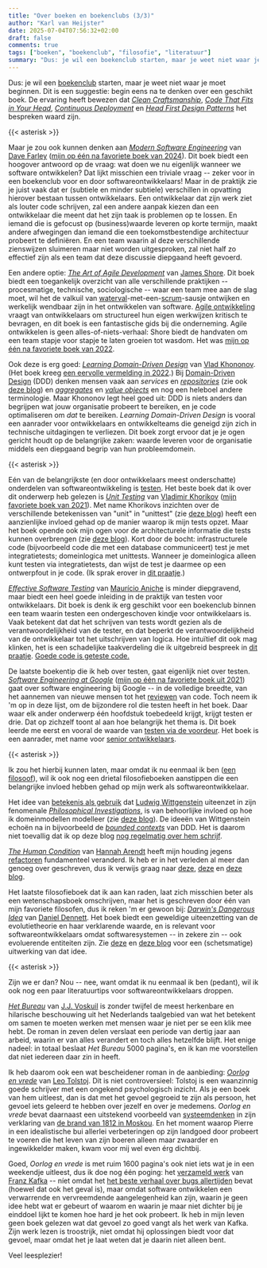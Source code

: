 ```yaml
---
title: "Over boeken en boekenclubs (3/3)"
author: "Karl van Heijster"
date: 2025-07-04T07:56:32+02:00
draft: false
comments: true
tags: ["boeken", "boekenclub", "filosofie", "literatuur"]
summary: "Dus: je wil een boekenclub starten, maar je weet niet waar je moet beginnen. Dit is een suggestie: begin eens na te denken over een geschikt boek. Lees verder voor een aantal tips."
---
```


Dus: je wil een [boekenclub](/tags/boekenclub/ "Blogs met de tag 'boekenclub'") starten, maar je weet niet waar je moet beginnen. Dit is een suggestie: begin eens na te denken over een geschikt boek. De ervaring heeft bewezen dat [*Clean Craftsmanship*](https://www.pearson.com/en-us/subject-catalog/p/clean-craftsmanship-disciplines-standards-and-ethics/P200000009529/9780136915713 "'Clean Craftsmanship: Disciplines, Standards, and Ethics' Robert C. Martin, Addison Wesley 2021"), [*Code That Fits in Your Head*](https://www.oreilly.com/library/view/code-that-fits/9780137464302/ "'Code That Fits in Your Head: Heuristics for Software Engineering', Mark Seemann, O'Reilly Media 2021"), [*Continuous Deployment*](https://www.oreilly.com/library/view/continuous-deployment/9781098146719/ "Valentina Servile, 'Continuous Deployment: Enable Faster Feedback, Safer Releases, and More Reliable Software', 'O'Reilly Inc. 2024") en [*Head First Design Patterns*](https://www.oreilly.com/library/view/head-first-design/9781492077992/ "Eric Freeman & Elisabeth Robson, 'Head First Design Patterns (2nd Edition): Building Extensible & Maintainable Object-Oriented Software', O'Reilly Media Inc. 2020") het bespreken waard zijn. 


{{< asterisk >}}


Maar je zou ook kunnen denken aan [*Modern Software Engineering*](https://www.oreilly.com/library/view/modern-software-engineering/9780137314942/ "David Farley, 'Modern Software Engineering: Doing What Works to Build Better Software Faster', Addison-Wesley Professional 2021") van [Dave Farley](https://www.davefarley.net/) ([mijn op één na favoriete boek van 2024](/blog/24/12/de-beste-boeken-over-software-ontwikkeling-die-ik-in-2024-las/ "'De beste boeken over software ontwikkeling die ik in 2024 las'")). Dit boek biedt een hoogover antwoord op de vraag: wat doen we nu eigenlijk wanneer we software ontwikkelen? Dat lijkt misschien een triviale vraag -- zeker voor in een boekenclub voor en door softwareontwikkelaars! Maar in de praktijk zie je juist vaak dat er (subtiele en minder subtiele) verschillen in opvatting hierover bestaan tussen ontwikkelaars. Een ontwikkelaar dat zijn werk ziet als louter code schrijven, zal een andere aanpak kiezen dan een ontwikkelaar die meent dat het zijn taak is problemen op te lossen. En iemand die is gefocust op (business)waarde leveren op korte termijn, maakt andere afwegingen dan iemand die een toekomstbestendige architectuur probeert te definiëren. En een team waarin al deze verschillende zienswijzen sluimeren maar niet worden uitgesproken, zal niet half zo effectief zijn als een team dat deze discussie diepgaand heeft gevoerd.


Een andere optie: [*The Art of Agile Development*](https://www.jamesshore.com/v2/books/aoad2 "James Shore, 'The Art of Agile Development (Second Edition)', O'Reilly Media Inc. 2021") van [James Shore](https://www.jamesshore.com/). Dit boek biedt een toegankelijk overzicht van alle verschillende praktijken -- procesmatige, technische, sociologische -- waar een team mee aan de slag moet, wil het de valkuil van [waterval](/tags/waterval/ "Blogs met de tag 'waterval'")-met-een-[scrum](/tags/scrum/ "Blogs met de tag 'scrum'")-sausje ontwijken en werkelijk wendbaar zijn in het ontwikkelen van software. [Agile ontwikkeling](/tags/agile-ontwikkeling/ "Blogs met de tag 'agile ontwikkeling'") vraagt van ontwikkelaars om structureel hun eigen werkwijzen kritisch te bevragen, en dit boek is een fantastische gids bij die onderneming. Agile ontwikkelen is geen alles-of-niets-verhaal: Shore biedt de handvaten om een team stapje voor stapje te laten groeien tot wasdom. Het was [mijn op één na favoriete boek van 2022](/blog/22/12/de-beste-boeken-over-software-ontwikkeling-die-ik-in-2022-las/ "'De beste boeken over software ontwikkeling die ik in 2022 las'"). 


Ook deze is erg goed: [*Learning Domain-Driven Design*](https://www.oreilly.com/library/view/learning-domain-driven-design/9781098100124/ "Vlad Khononov, 'Learning Domain-Driven Design: Aligning Software Architecture and Business Strategy', O'Reily Media Inc. 2021") van [Vlad Khononov](https://vladikk.com/). (Het boek kreeg [een eervolle vermelding in 2022](/blog/22/12/de-beste-boeken-over-software-ontwikkeling-die-ik-in-2022-las/ "'De beste boeken over software ontwikkeling die ik in 2022 las'").) Bij [Domain-Driven Design](/tags/domain-driven-design/ "Blogs met de tag 'domain-driven design'") (DDD) denken mensen vaak aan *services* en [*repositories*](https://martinfowler.com/eaaCatalog/repository.html "Martin Fowler, 'Repository'") (zie ook [deze blog](/blog/24/05/technieken-vs-trucjes/ "'Technieken vs trucjes'")) en [*aggregates*](https://martinfowler.com/bliki/DDD_Aggregate.html "Martin Fowler, 'D D D_ Aggregate'") en [*value objects*](https://martinfowler.com/bliki/ValueObject.html "Martin Fowler, 'Value Object'") en nog een heleboel andere terminologie. Maar Khononov legt heel goed uit: DDD is niets anders dan begrijpen wat jouw organisatie probeert te bereiken, en je code optimaliseren om *dat* te bereiken. *Learning Domain-Driven Design* is vooral een aanrader voor ontwikkelaars en ontwikkelteams die geneigd zijn zich in technische uitdagingen te verliezen. Dit boek zorgt ervoor dat je je ogen gericht houdt op de belangrijke zaken: waarde leveren voor de organisatie middels een diepgaand begrip van hun probleemdomein.


{{< asterisk >}}


Eén van de belangrijkste (en door ontwikkelaars meest onderschatte) onderdelen van softwareontwikkeling is [testen](/tags/testen/ "Blogs met de tag 'testen'"). Het beste boek dat ik over dit onderwerp heb gelezen is [*Unit Testing*](https://www.manning.com/books/unit-testing "Vladimir Khorikov, 'Unit Testing: Principles, Practices, and Patterns', Manning Publications 2020") van [Vladimir Khorikov](https://www.linkedin.com/in/vladimir-khorikov-bb482653/) ([mijn favoriete boek van 2021](/blog/21/12/de-beste-boeken-over-software-ontwikkeling-die-ik-in-2021-las/ "'De beste boeken over software ontwikkeling die ik in 2021 las'")). Met name Khorikovs inzichten over de verschillende betekenissen van "unit" in "unittest" (zie [deze blog](/blog/22/11/wat-is-een-unit/ "'Wat is een unit?'")) heeft een aanzienlijke invloed gehad op de manier waarop ik mijn tests opzet. Maar het boek opende ook mijn ogen voor de architecturele informatie die tests kunnen overbrengen (zie [deze blog](/blog/21/08/moet-je-dit-willen-testen/ "'Moet je dit willen testen?'")). Kort door de bocht: infrastructurele code (bijvoorbeeld code die met een database communiceert) test je met integratietests; domeinlogica met unittests. Wanneer je domeinlogica alleen kunt testen via integratietests, dan wijst de test je daarmee op een ontwerpfout in je code. (Ik sprak erover in [dit praatje](/talks/wat-zegt-deze-test/ "'Wat zegt deze test?'").)


[*Effective Software Testing*](https://www.manning.com/books/effective-software-testing "Maurício Aniche, 'Effective Software Testing: A Developer's Guide', Manning Publication 2022") van [Maurício Aniche](https://mauricioaniche.com/) is minder diepgravend, maar biedt een heel goede inleiding in de praktijk van testen voor ontwikkelaars. Dit boek is denk ik erg geschikt voor een boekenclub binnen een team waarin testen een ondergeschoven kindje voor ontwikkelaars is. Vaak betekent dat dat het schrijven van tests wordt gezien als de verantwoordelijkheid van de tester, en dat beperkt de verantwoordelijkheid van de ontwikkelaar tot het uitschrijven van logica. Hoe intuïtief dit ook mag klinken, het is een schadelijke taakverdeling die ik uitgebreid bespreek in [dit praatje](/talks/testen-een-filosofisch-retrospectief/ "'Testen: een filosofisch retrospectief'"). [Goede code is geteste code.](/blog/24/07/goede-code-is-geteste-code/ "'Goede code is geteste code'")


De laatste boekentip die ik heb over testen, gaat eigenlijk niet over testen. [*Software Engineering at Google*](https://www.oreilly.com/library/view/software-engineering-at/9781492082781/ "Titus Winters, Tom Manshreck & Hyrum Wright (eds.), 'Software Engineering at Google: Lessons Learned from Programming Over Time', O'Reilly Media Inc. 2020") ([mijn op één na favoriete boek uit 2021](/blog/21/12/de-beste-boeken-over-software-ontwikkeling-die-ik-in-2021-las/ "'De beste boeken over software ontwikkeling die ik in 2021 las'")) gaat over software engineering bij Google -- in de volledige breedte, van het aannemen van nieuwe mensen tot het [reviewen](/tags/code-reviews/ "Blogs met de tag 'code reviews'") van code. Toch neem ik 'm op in deze lijst, om de bijzondere rol die testen heeft in het boek. Daar waar elk ander onderwerp één hoofdstuk toebedeeld krijgt, krijgt testen er drie. Dat op zichzelf toont al aan hoe belangrijk het thema is. Dit boek leerde me eerst en vooral de waarde van [testen via de voordeur](/blog/22/06/testen-via-de-voordeur/ "'Testen via de voordeur'"). Het boek is een aanrader, met name voor [senior ontwikkelaars](/blog/25/04/wat-maakt-een-senior-senior/ "'Wat maakt een senior senior?'").



{{< asterisk >}}


Ik zou het hierbij kunnen laten, maar omdat ik nu eenmaal ik ben ([een filosoof](/blog/24/05/over-filosofie-en-software-ontwikkelen/ "'Over filosofie en software ontwikkelen'")), wil ik ook nog een drietal filosofieboeken aanstippen die een belangrijke invloed hebben gehad op mijn werk als softwareontwikkelaar. 


Het idee van [betekenis als gebruik](https://plato.stanford.edu/entries/wittgenstein/#MeanUse "'3.3 Meaning as Use' in 'Ludwig Wittgenstein', Stanford Encyclopedia of Philosophy") dat [Ludwig Wittgenstein](https://plato.stanford.edu/entries/wittgenstein/ "'Ludwig Wittgenstein', Stanford Encyclopedia of Philosophy") uiteenzet in zijn fenomenale [*Philosophical Investigations*](https://en.wikipedia.org/wiki/Philosophical_Investigations "'Philosphical Investigations', Wikipedia"), is van behoorlijke invloed op hoe ik domeinmodellen modelleer (zie [deze blog](/blog/24/12/de-filosofische-geschiedenis-van-een-ontwerpkeuze/ "'De filosofische geschiedenis van een ontwerpkeuze'")). De ideeën van Wittgenstein echoën na in bijvoorbeeld de [*bounded contexts*](https://martinfowler.com/bliki/BoundedContext.html "Martin Fowler, 'Bounded Context'") van DDD. Het is daarom niet toevallig dat ik op deze blog [nog regelmatig over hem schrijf](/tags/wittgenstein-ludwig/ "Blogs met de tag 'Wittgenstein, Ludwig'").


[*The Human Condition*](https://en.wikipedia.org/wiki/The_Human_Condition "'The Human Condition', Wikipedia") van [Hannah Arendt](https://plato.stanford.edu/entries/arendt/ "'Hannah Arendt', Stanford Encyclopedia of Philosophy") heeft mijn houding jegens [refactoren](/tags/refactoren/ "Blogs met de tag 'refactoren'") fundamenteel veranderd. Ik heb er in het verleden al meer dan genoeg over geschreven, dus ik verwijs graag naar [deze](/blog/24/09/refactoring-en-hannah-arendt/ "'Refactoring en Hannah Arendt'"), [deze](/blog/24/11/meer-refactoring-en-hannah-arendt/ "'Meer refactoring en Hannah Arendt'") en [deze blog](WAT_IS_REFACTORING_VOLGENS_HANNAH_ARENDT "'Wat is refactoring (volgens Hannah Arendt)?'").


Het laatste filosofieboek dat ik aan kan raden, laat zich misschien beter als een wetenschapsboek omschrijven, maar het is geschreven door één van mijn favoriete filosofen, dus ik reken 'm er gewoon bij: [*Darwin's Dangerous Idea*](https://en.wikipedia.org/wiki/Darwin%27s_Dangerous_Idea "'Darwin's Dangerous Idea', Wikipedia") van [Daniel Dennett](https://en.wikipedia.org/wiki/Daniel_Dennett "'Daniel Dennett', Wikipedia"). Het boek biedt een geweldige uiteenzetting van de evolutietheorie en haar verklarende waarde, en is relevant voor softwareontwikkelaars omdat softwaresystemen -- in zekere zin -- ook evoluerende entiteiten zijn. Zie [deze](/blog/23/09/coderen-met-luchthaken-en-hijskranen/ "'Coderen met luchthaken en hijskranen'") en [deze blog](/blog/23/10/evolutionair-programmeren/ "'Evolutionair programmeren'") voor een (schetsmatige) uitwerking van dat idee.


{{< asterisk >}}


Zijn we er dan? Nou -- nee, want omdat ik nu eenmaal ik ben (pedant), wil ik ook nog een paar literatuurtips voor softwareontwikkelaars droppen.


[*Het Bureau*](https://nl.wikipedia.org/wiki/Het_Bureau "'Het Bureau', Wikipedia") van [J.J. Voskuil](https://nl.wikipedia.org/wiki/J.J._Voskuil_(schrijver) "'J.J. Voskuil (schrijver)', Wikipedia") is zonder twijfel de meest herkenbare en hilarische beschouwing uit het Nederlands taalgebied van wat het betekent om samen te moeten werken met mensen waar je niet per se een klik mee hebt. De roman in zeven delen verslaat een periode van dertig jaar aan arbeid, waarin er van alles verandert en toch alles hetzelfde blijft. Het enige nadeel: in totaal beslaat *Het Bureau* 5000 pagina's, en ik kan me voorstellen dat niet iedereen daar zin in heeft.


Ik heb daarom ook een wat bescheidener roman in de aanbieding: [*Oorlog en vrede*](https://www.vanoorschot.nl/oorshop/oorlog-en-vrede-2/ "L.N. Tolstoj, 'Oorlog en vrede', Uitgeverij Van Oorschot 2019") van [Leo Tolstoj](https://nl.wikipedia.org/wiki/Lev_Tolstoj "'Leo Tolstoj', Wikipedia"). Dit is niet controversieel: Tolstoj is een waanzinnig goede schrijver met een ongekend psychologisch inzicht. Als je een boek van hem uitleest, dan is dat met het gevoel gegroeid te zijn als persoon, het gevoel iets geleerd te hebben over jezelf en over je medemens. *Oorlog en vrede* bevat daarnaast een uitstekend voorbeeld van [systeemdenken](https://en.wikipedia.org/wiki/Systems_thinking "'Systems thinking', Wikipedia") in zijn verklaring van [de brand van 1812 in Moskou](https://en.wikipedia.org/wiki/Fire_of_Moscow_(1812) "'Fire of Moscow (1812)', Wikipedia"). En het moment waarop Pierre in een idealistische bui allerlei verbeteringen op zijn landgoed door probeert te voeren die het leven van zijn boeren alleen maar zwaarder en ingewikkelder maken, kwam voor mij wel even érg dichtbij.


Goed, *Oorlog en vrede* is met ruim 1600 pagina's ook niet iets wat je in een weekendje uitleest, dus ik doe nog één poging: het [verzameld werk](https://www.singeluitgeverijen.nl/athenaeum/boek/verzameld-proza-3/ "Franz Kafka, 'Verzameld proza', Athenaeum 2022") van [Franz Kafka](https://nl.wikipedia.org/wiki/Franz_Kafka "'Franz Kafka', Wikipedia") -- níet omdat het [het beste verhaal over bugs allertijden](https://nl.wikipedia.org/wiki/De_gedaanteverwisseling "'De gedaanteverwisseling', Wikipedia") bevat (hoewel dat ook het geval is), maar omdat software ontwikkelen een verwarrende en vervreemdende aangelegenheid kan zijn, waarin je geen idee hebt wat er gebeurt of waarom en waarin je maar niet dichter bij je einddoel lijkt te komen hoe hard je het ook probeert. Ik heb in mijn leven geen boek gelezen wat dat gevoel zo goed vangt als het werk van Kafka. Zijn werk lezen is troostrijk, niet omdat hij oplossingen biedt voor dat gevoel, maar omdat het je laat weten dat je daarin niet alleen bent.


Veel leesplezier!
